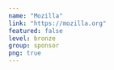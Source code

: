 ```yaml
---
name: "Mozilla"
link: "https://mozilla.org"
featured: false
level: bronze
group: sponsor
png: true
---
```

